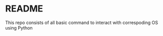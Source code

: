 README
==================
This repo consists of all basic command to interact with correspoding OS using Python
